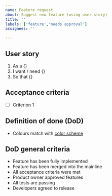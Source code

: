 ```yaml
---
name: Feature request
about: Suggest new feature (using user story)
title: ''
labels: ['feature','needs approval']
assignees: ''

---
```


## User story
1. As a {}
2. I want / need {}
3. So that {}

## Acceptance criteria
- [ ] Criterion 1

## Definition of done (DoD)
* Colours match with [color scheme](https://amos-p4.atlassian.net/l/cp/g5VzjL88)

## DoD general criteria
* Feature has been fully implemented
* Feature has been merged into the mainline
* All acceptance criteria were met
* Product owner approved features
* All tests are passing
* Developers agreed to release
